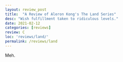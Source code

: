 ```yaml
---
layout: review_post
title:  "A Review of Aleron Kong's The Land Series"
desc: "Wish fulfillment taken to ridiculous levels."
date: 2021-02-12
categories: [reviews]
review: C
loc: 'reviews/land/'
permalink: /reviews/land
---
```


Meh.
